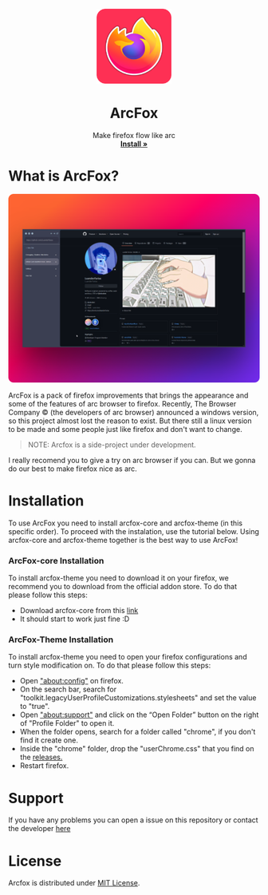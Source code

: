 <p align="center">
  <a href="#">
  </a>
  <p align="center">
   <img width="150" height="150" src="/logo.png" alt="Logo">
  </p>
  <h1 align="center"><b>ArcFox</b></h1>
  <p align="center">
  Make firefox flow like arc
    <br />
    <a href="https://github.com/use-arcfox/arcfox/releases"><strong>Install »</strong></a>
    <br />
  </p>
</p>

# What is ArcFox?
<img src="screenshot.png"/>

ArcFox is a pack of firefox improvements that brings the appearance and some of the features of arc browser to firefox. Recently, The Browser Company © (the developers of arc browser) announced a windows version, so this project almost lost the reason to exist. But there still a linux version to be made and some people just like firefox and don't want to change.

> NOTE: Arcfox is a side-project under development.

I really recomend you to give a try on arc browser if you can. But we gonna do our best to make firefox nice as arc.

# Installation
To use ArcFox you need to install arcfox-core and arcfox-theme (in this specific order). To proceed with the instalation, use the tutorial below. Using arcfox-core and arcfox-theme together is the best way to use ArcFox!

### ArcFox-core Installation
To install arcfox-theme you need to download it on your firefox, we recommend you to download from the official addon store. To do that please follow this steps:

- Download arcfox-core from this [link](https://addons.mozilla.org/en-US/firefox/addon/arcfox/)
- It should start to work just fine :D

### ArcFox-Theme Installation
To install arcfox-theme you need to open your firefox configurations and turn style modification on. To do that please follow this steps:

- Open <a href="about:config">"about:config"</a> on firefox.
- On the search bar, search for "toolkit.legacyUserProfileCustomizations.stylesheets" and set the value to "true".
- Open <a href="about:support">"about:support"</a> and click on the “Open Folder” button on the right of "Profile Folder" to open it.
- When the folder opens, search for a folder called "chrome", if you don't find it create one.
- Inside the "chrome" folder, drop the "userChrome.css" that you find on the <a href="https://github.com/use-arcfox/arcfox/releases">releases.</a>
- Restart firefox.

# Support
If you have any problems you can open a issue on this repository or contact the developer [here](https://discord.gg/VRBVsjJ7NQ)

# License
Arcfox is distributed under [MIT License](/LICENSE).
